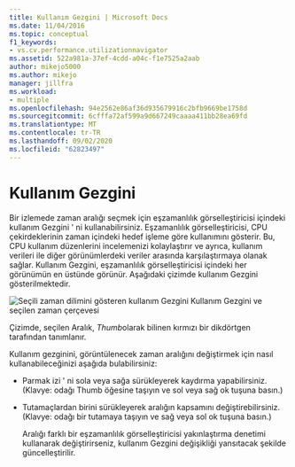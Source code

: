 ```yaml
---
title: Kullanım Gezgini | Microsoft Docs
ms.date: 11/04/2016
ms.topic: conceptual
f1_keywords:
- vs.cv.performance.utilizationnavigator
ms.assetid: 522a981a-37ef-4cdd-a04c-f1e7525a2aab
author: mikejo5000
ms.author: mikejo
manager: jillfra
ms.workload:
- multiple
ms.openlocfilehash: 94e2562e86af36d935679916c2bfb9669be1758d
ms.sourcegitcommit: 6cfffa72af599a9d667249caaaa411bb28ea69fd
ms.translationtype: MT
ms.contentlocale: tr-TR
ms.lasthandoff: 09/02/2020
ms.locfileid: "62823497"
---
```

# <a name="utilization-navigator"></a>Kullanım Gezgini
Bir izlemede zaman aralığı seçmek için eşzamanlılık görselleştiricisi içindeki kullanım Gezgini ' ni kullanabilirsiniz. Eşzamanlılık görselleştiricisi, CPU çekirdeklerinin zaman içindeki hedef işleme göre kullanımını gösterir. Bu, CPU kullanım düzenlerini incelemenizi kolaylaştırır ve ayrıca, kullanım verileri ile diğer görünümlerdeki veriler arasında karşılaştırmaya olanak sağlar. Kullanım Gezgini, eşzamanlılık görselleştiricisi içindeki her görünümün en üstünde görünür. Aşağıdaki çizimde kullanım Gezgini gösterilmektedir.

 ![Seçili zaman dilimini gösteren kullanım Gezgini](../profiling/media/cvutilizationnavigator.png "Cvkullanımı Zationnavigator") Kullanım Gezgini ve seçilen zaman çerçevesi

 Çizimde, seçilen Aralık, *Thumb*olarak bilinen kırmızı bir dikdörtgen tarafından tanımlanır.

 Kullanım gezginini, görüntülenecek zaman aralığını değiştirmek için nasıl kullanabileceğinizi aşağıda bulabilirsiniz:

- Parmak izi ' ni sola veya sağa sürükleyerek kaydırma yapabilirsiniz. (Klavye: odağı Thumb öğesine taşıyın ve sol veya sağ ok tuşuna basın.)

- Tutamaçlardan birini sürükleyerek aralığın kapsamını değiştirebilirsiniz. (Klavye: odağı bir tutamaya taşıyın ve sağ veya sol ok tuşuna basın.)

  Aralığı farklı bir eşzamanlılık görselleştiricisi yakınlaştırma denetimi kullanarak değiştirirseniz, kullanım Gezgini değişikliği yansıtacak şekilde güncelleştirilir.